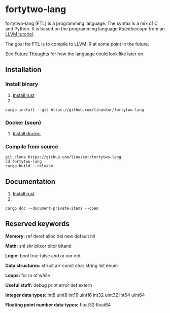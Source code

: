# fortytwo-lang

fortytwo-lang (FTL) is a programming language. The syntax is a mix of C and Python.
It is based on the programming language _Kaleidoscope_ from an
[LLVM tutorial](https://llvm.org/docs/tutorial/MyFirstLanguageFrontend/index.html).

The goal for FTL is to compile to LLVM IR at some point in the future.

See [Future Thoughts](docs/future_thoughts.md) for how the language could look like later on.

## Installation

### Install binary

1. [Install rust](https://www.rust-lang.org/tools/install)
2. 
```
cargo install --git https://github.com/linuskmr/fortytwo-lang
```

### Docker (soon)

1. [Install docker](https://docs.docker.com/get-docker/)

### Compile from source

```
git clone https://github.com/linuskmr/fortytwo-lang
cd fortytwo-lang
cargo build --release
```

## Documentation

1. [Install rust](https://www.rust-lang.org/tools/install)
2.
```
cargo doc --document-private-items --open
```

## Reserved keywords

**Memory:**
ref
deref
alloc
del
new
default
nil

**Math:**
shl
shr
bitxor
bitor
bitand

**Logic:**
bool
true
false
and
or
xor
not

**Data structures:**
struct
arr
const
char
string
list
enum

**Loops:**
for
in
of
while

**Useful stuff:**
debug
print
error
def
extern

**Integer data types:**
int8
uint8
int16
uint16
int32
uint32
int64
uint64

**Floating point number data types:**
float32
float64
